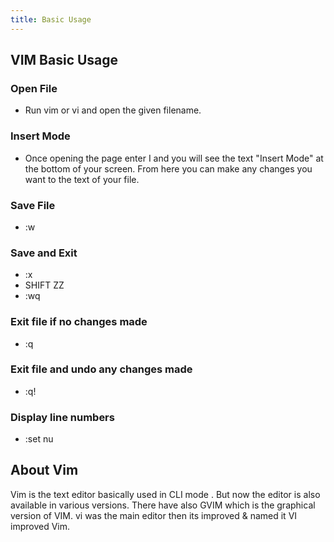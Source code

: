 ```yaml
---
title: Basic Usage
---
```

## VIM Basic Usage
  
### Open File
- Run vim or vi and open the given filename.

### Insert Mode
- Once opening the page enter I and you will see the text "Insert Mode" at the bottom of your screen. From here you can make any changes you want to the text of your file.

### Save File
- :w

### Save and Exit
- :x 
- SHIFT ZZ
- :wq

### Exit file if no changes made
- :q

### Exit file and undo any changes made
- :q!

### Display line numbers
- :set nu

## About Vim
Vim is the text editor basically used in CLI mode . But now the editor is also available in various versions. There have 
also GVIM which is the graphical version of VIM. vi was the main editor then its improved & named it VI improved Vim.

